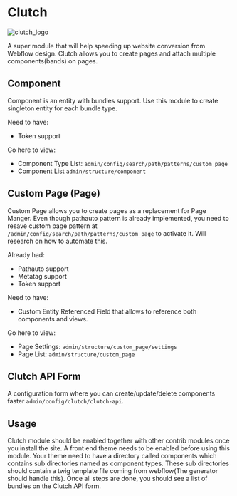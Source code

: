 Clutch
========
![clutch_logo](https://github.com/poetic/clutch/blob/features/readme/assets/clutch.png)

A super module that will help speeding up website conversion from Webflow design. Clutch allows you to create pages and attach multiple components(bands) on pages.

## Component
Component is an entity with bundles support. Use this module to create singleton entity for each bundle type.

Need to have:
  - Token support

Go here to view:
  - Component Type List: `admin/config/search/path/patterns/custom_page`
  - Component List `admin/structure/component`

## Custom Page (Page)
Custom Page allows you to create pages as a replacement for Page Manger. Even though pathauto pattern is already implemented, you need to resave custom page pattern at `/admin/config/search/path/patterns/custom_page` to activate it.
Will research on how to automate this.

Already had:
  - Pathauto support
  - Metatag support
  - Token support

Need to have:
  - Custom Entity Referenced Field that allows to reference both components and views.

Go here to view:
  - Page Settings: `admin/structure/custom_page/settings`
  - Page List: `admin/structure/custom_page`

## Clutch API Form
A configuration form where you can create/update/delete components faster `admin/config/clutch/clutch-api`.

## Usage
Clutch module should be enabled together with other contrib modules once you install the site. A front end theme needs to be enabled before using this module.
Your theme need to have a directory called components which contains sub directories named as component types. These sub directories should contain a twig template file coming from webflow(The generator should handle this).
Once all steps are done, you should see a list of bundles on the Clutch API form.
